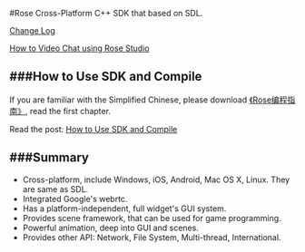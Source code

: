#Rose
Cross-Platform C++ SDK that based on SDL.

[Change Log](http://www.libsdl.cn/bbs/forum.php?mod=viewthread&tid=56&extra=page%3D1)

[How to Video Chat using Rose Studio](http://www.libsdl.cn/bbs/forum.php?mod=viewthread&tid=101&extra=page%3D1)

###How to Use SDK and Compile
---
If you are familiar with the Simplified Chinese, please download [《Rose编程指南》](http://www.libsdl.cn/download/Rose-Programming-Guide.pdf), read the first chapter. 

Read the post: [How to Use SDK and Compile](http://www.libsdl.cn/bbs/forum.php?mod=viewthread&tid=45&extra=page%3D1)

###Summary
---
* Cross-platform, include Windows, iOS, Android, Mac OS X, Linux. They are same as SDL.
* Integrated Google's webrtc.
* Has a platform-independent, full widget's GUI system.
* Provides scene framework, that can be used for game programming.
* Powerful animation, deep into GUI and scenes.
* Provides other API: Network, File System, Multi-thread, International.